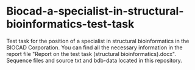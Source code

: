 # Biocad-a-specialist-in-structural-bioinformatics-test-task

Test task for the position of a specialist in structural bioinformatics in the BIOCAD Corporation. You can find all the necessary information in the report file "Report on the  test task (structural bioinformatics).docx". Sequence files and source txt and bdb-data located in this repository. 
